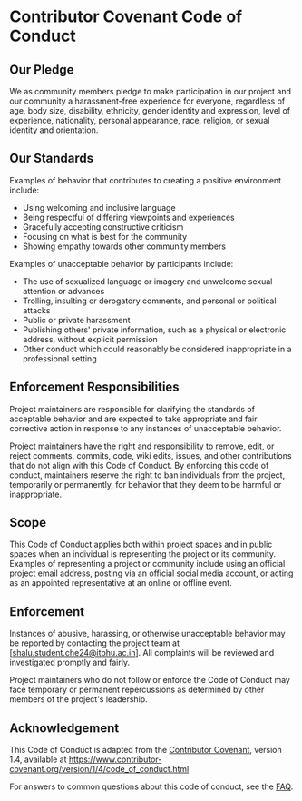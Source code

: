 # Contributor Covenant Code of Conduct  

## Our Pledge  

We as community members pledge to make participation in our project and our community a harassment-free experience for everyone, regardless of age, body size, disability, ethnicity, gender identity and expression, level of experience, nationality, personal appearance, race, religion, or sexual identity and orientation.  

## Our Standards  

Examples of behavior that contributes to creating a positive environment include:  

- Using welcoming and inclusive language  
- Being respectful of differing viewpoints and experiences  
- Gracefully accepting constructive criticism  
- Focusing on what is best for the community  
- Showing empathy towards other community members  

Examples of unacceptable behavior by participants include:  

- The use of sexualized language or imagery and unwelcome sexual attention or advances  
- Trolling, insulting or derogatory comments, and personal or political attacks  
- Public or private harassment  
- Publishing others' private information, such as a physical or electronic address, without explicit permission  
- Other conduct which could reasonably be considered inappropriate in a professional setting  

## Enforcement Responsibilities  

Project maintainers are responsible for clarifying the standards of acceptable behavior and are expected to take appropriate and fair corrective action in response to any instances of unacceptable behavior.  

Project maintainers have the right and responsibility to remove, edit, or reject comments, commits, code, wiki edits, issues, and other contributions that do not align with this Code of Conduct. By enforcing this code of conduct, maintainers reserve the right to ban individuals from the project, temporarily or permanently, for behavior that they deem to be harmful or inappropriate.  

## Scope  

This Code of Conduct applies both within project spaces and in public spaces when an individual is representing the project or its community. Examples of representing a project or community include using an official project email address, posting via an official social media account, or acting as an appointed representative at an online or offline event.   

## Enforcement  

Instances of abusive, harassing, or otherwise unacceptable behavior may be reported by contacting the project team at [shalu.student.che24@itbhu.ac.in]. All complaints will be reviewed and investigated promptly and fairly.  

Project maintainers who do not follow or enforce the Code of Conduct may face temporary or permanent repercussions as determined by other members of the project's leadership.  

## Acknowledgement  

This Code of Conduct is adapted from the [Contributor Covenant](https://www.contributor-covenant.org/), version 1.4, available at https://www.contributor-covenant.org/version/1/4/code_of_conduct.html.  

For answers to common questions about this code of conduct, see the [FAQ](https://www.contributor-covenant.org/faq).  
